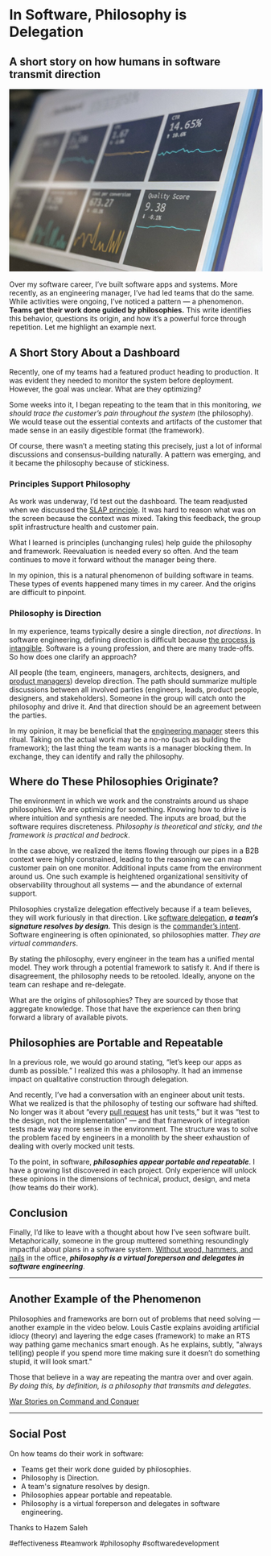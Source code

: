 # In Software, Philosophy is Delegation
## A short story on how humans in software transmit direction

![Photo: Stephen Dawson/Unsplash](images/24-1.jpeg)

Over my software career, I’ve built software apps and systems. More recently, as an engineering manager, I’ve had led teams that do the same. While activities were ongoing, I’ve noticed a pattern — a phenomenon. **Teams get their work done guided by philosophies.** This write identifies this behavior, questions its origin, and how it’s a powerful force through repetition. Let me highlight an example next.

## A Short Story About a Dashboard

Recently, one of my teams had a featured product heading to production. It was evident they needed to monitor the system before deployment. However, the goal was unclear. What are they optimizing?

Some weeks into it, I began repeating to the team that in this monitoring, *we should trace the customer’s pain throughout the system* (the philosophy). We would tease out the essential contexts and artifacts of the customer that made sense in an easily digestible format (the framework).

Of course, there wasn’t a meeting stating this precisely, just a lot of informal discussions and consensus-building naturally. A pattern was emerging, and it became the philosophy because of stickiness.

### Principles Support Philosophy

As work was underway, I’d test out the dashboard. The team readjusted when we discussed the [SLAP principle](http://principles-wiki.net/principles:single_level_of_abstraction). It was hard to reason what was on the screen because the context was mixed. Taking this feedback, the group split infrastructure health and customer pain.

What I learned is principles (unchanging rules) help guide the philosophy and framework. Reevaluation is needed every so often. And the team continues to move it forward without the manager being there.

In my opinion, this is a natural phenomenon of building software in teams. These types of events happened many times in my career. And the origins are difficult to pinpoint.

### Philosophy is Direction

In my experience, teams typically desire a single direction, *not directions*. In software engineering, defining direction is difficult because [the process is intangible](https://medium.com/hackernoon/software-is-unlike-construction-c0284ee4b723). Software is a young profession, and there are many trade-offs. So how does one clarify an approach?

All people (the team, engineers, managers, architects, designers, and [product managers](https://dev.to/solidi/what-is-a-product-manager-anyway-3pc4)) develop direction. The path should summarize multiple discussions between all involved parties (engineers, leads, product people, designers, and stakeholders). Someone in the group will catch onto the philosophy and drive it. And that direction should be an agreement between the parties.

In my opinion, it may be beneficial that the [engineering manager](https://dev.to/solidi/what-is-an-engineering-manager-anyway-4and) steers this ritual. Taking on the actual work may be a no-no (such as building the framework); the last thing the team wants is a manager blocking them. In exchange, they can identify and rally the philosophy.

## Where do These Philosophies Originate?

The environment in which we work and the constraints around us shape philosophies. We are optimizing for something. Knowing how to drive is where intuition and synthesis are needed. The inputs are broad, but the software requires discreteness. *Philosophy is theoretical and sticky, and the framework is practical and bedrock*.

In the case above, we realized the items flowing through our pipes in a B2B context were highly constrained, leading to the reasoning we can map customer pain on one monitor. Additional inputs came from the environment around us. One such example is heightened organizational sensitivity of observability throughout all systems — and the abundance of external support.

Philosophies crystalize delegation effectively because if a team believes, they will work furiously in that direction. Like [software delegation](https://wiki.c2.com/?WhatIsDelegation), ***a team’s signature resolves by design.*** This design is the [commander’s intent](https://hbr.org/2010/11/dont-play-golf-in-a-football-g). Software engineering is often opinionated, so philosophies matter. *They are virtual commanders*.

By stating the philosophy, every engineer in the team has a unified mental model. They work through a potential framework to satisfy it. And if there is disagreement, the philosophy needs to be retooled. Ideally, anyone on the team can reshape and re-delegate.

What are the origins of philosophies? They are sourced by those that aggregate knowledge. Those that have the experience can then bring forward a library of available pivots.

## Philosophies are Portable and Repeatable

In a previous role, we would go around stating, “let’s keep our apps as dumb as possible.” I realized this was a philosophy. It had an immense impact on qualitative construction through delegation.

And recently, I’ve had a conversation with an engineer about unit tests. What we realized is that the philosophy of testing our software had shifted. No longer was it about “every [pull request](https://dev.to/solidi/be-a-rockstar-at-pull-requests-1e4f) has unit tests,” but it was “test to the design, not the implementation” — and that framework of integration tests made way more sense in the environment. The structure was to solve the problem faced by engineers in a monolith by the sheer exhaustion of dealing with overly mocked unit tests.

To the point, in software, ***philosophies appear portable and repeatable***. I have a growing list discovered in each project. Only experience will unlock these opinions in the dimensions of technical, product, design, and meta (how teams do their work).

## Conclusion

Finally, I’d like to leave with a thought about how I’ve seen software built. Metaphorically, someone in the group muttered something resoundingly impactful about plans in a software system. [Without wood, hammers, and nails](https://mitpress.mit.edu/books/software-arts) in the office, ***philosophy is a virtual foreperson and delegates in software engineering***.

---

## Another Example of the Phenomenon

Philosophies and frameworks are born out of problems that need solving — another example in the video below. Louis Castle explains avoiding artificial idiocy (theory) and layering the edge cases (framework) to make an RTS way pathing game mechanics smart enough. As he explains, subtly, "always tell(ing) people if you spend more time making sure it doesn’t do something stupid, it will look smart."

Those that believe in a way are repeating the mantra over and over again. *By doing this, by definition, is a philosophy that transmits and delegates*.

[War Stories on Command and Conquer](https://www.youtube.com/watch?v=S-VAL7Epn3o&t=412s)

---

## Social Post

On how teams do their work in software:

- Teams get their work done guided by philosophies.
- Philosophy is Direction.
- A team's signature resolves by design.
- Philosophies appear portable and repeatable.
- Philosophy is a virtual foreperson and delegates in software engineering.

Thanks to Hazem Saleh

#effectiveness #teamwork #philosophy #softwaredevelopment
